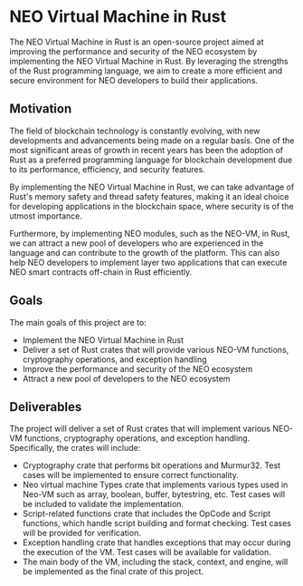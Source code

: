 # NEO Virtual Machine in Rust
The NEO Virtual Machine in Rust is an open-source project aimed at improving the performance and security of the NEO ecosystem by implementing the NEO Virtual Machine in Rust. By leveraging the strengths of the Rust programming language, we aim to create a more efficient and secure environment for NEO developers to build their applications.

## Motivation
The field of blockchain technology is constantly evolving, with new developments and advancements being made on a regular basis. One of the most significant areas of growth in recent years has been the adoption of Rust as a preferred programming language for blockchain development due to its performance, efficiency, and security features.

By implementing the NEO Virtual Machine in Rust, we can take advantage of Rust's memory safety and thread safety features, making it an ideal choice for developing applications in the blockchain space, where security is of the utmost importance.

Furthermore, by implementing NEO modules, such as the NEO-VM, in Rust, we can attract a new pool of developers who are experienced in the language and can contribute to the growth of the platform. This can also help NEO developers to implement layer two applications that can execute NEO smart contracts off-chain in Rust efficiently.

## Goals
The main goals of this project are to:

- Implement the NEO Virtual Machine in Rust
- Deliver a set of Rust crates that will provide various NEO-VM functions, cryptography operations, and exception handling
- Improve the performance and security of the NEO ecosystem
- Attract a new pool of developers to the NEO ecosystem

## Deliverables
The project will deliver a set of Rust crates that will implement various NEO-VM functions, cryptography operations, and exception handling. Specifically, the crates will include:

- Cryptography crate that performs bit operations and Murmur32. Test cases will be implemented to ensure correct functionality.
- Neo virtual machine Types crate that implements various types used in Neo-VM such as array, boolean, buffer, bytestring, etc. Test cases will be included to validate the implementation.
- Script-related functions crate that includes the OpCode and Script functions, which handle script building and format checking. Test cases will be provided for verification.
- Exception handling crate that handles exceptions that may occur during the execution of the VM. Test cases will be available for validation.
- The main body of the VM, including the stack, context, and engine, will be implemented as the final crate of this project.